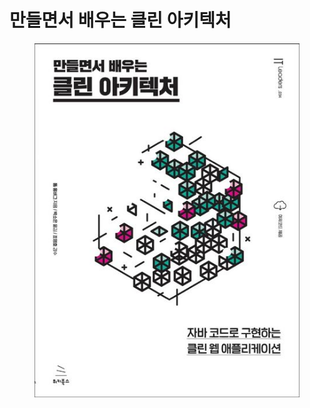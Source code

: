 # 만들면서 배우는 클린 아키텍처

<figure><img src="../../../.gitbook/assets/image (4) (1) (1) (1) (1).png" alt=""><figcaption></figcaption></figure>
